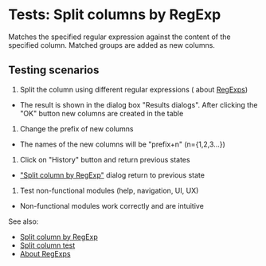 <!-- TITLE: Tests: Split columns by RegExp -->
<!-- SUBTITLE: -->

# Tests: Split columns by RegExp

Matches the specified regular expression against the content of the specified column. Matched groups are added as new
columns.

## Testing scenarios

1. Split the column using different regular expressions (
   about [RegExps](http://www.regular-expressions.info))

* The result is shown in the dialog box "Results dialogs". After clicking the "OK" button new columns are created in the
  table

1. Change the prefix of new columns

* The names of the new columns will be "prefix+n" (n={1,2,3…})

1. Click on "History" button and return previous states

* ["Split column by RegExp"](extract-regexp.md) dialog return to previous state

1. Test non-functional modules (help, navigation, UI, UX)

* Non-functional modules work correctly and are intuitive

See also:

* [Split column by RegExp](extract-regexp.md)
* [Split column test](../tests/split-columns-test.md)
* [About RegExps](http://www.regular-expressions.info)
